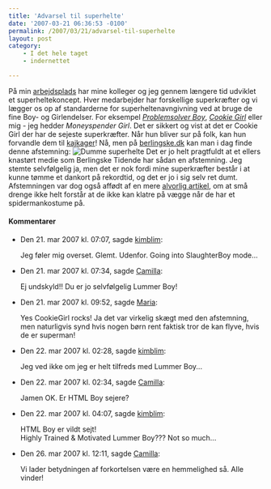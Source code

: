 ```yaml
---
title: 'Advarsel til superhelte'
date: '2007-03-21 06:36:53 -0100'
permalink: /2007/03/21/advarsel-til-superhelte
layout: post
category:
    - I det hele taget
    - indernettet

---
```

På min [arbejdsplads](http://tdc.dk "TDC") har mine kolleger og jeg gennem længere tid udviklet et superheltekoncept. Hver medarbejder har forskellige superkræfter og vi lægger os op af standarderne for superheltenavngivning ved at bruge de fine Boy- og Girlendelser. For eksempel _[Problemsolver Boy](http://kenne.dk)_, _[Cookie Girl](http://ma.ria.dk)_ eller mig - jeg hedder _Moneyspender Girl_. Det er sikkert og vist at det er Cookie Girl der har de sejeste superkræfter. Når hun bliver sur på folk, kan hun forvandle dem til [kajkager](http://www.flickr.com/photos/muffix/308915155)! Nå, men på [berlingske.dk](http://berlingske.dk/) kan man i dag finde denne afstemning: ![Dumme superhelte](http://xoc.dk/wordpress//wp-content/uploads/2007/03/dumsuperhelt.png) Det er jo helt pragtfuldt at et ellers knastørt medie som Berlingske Tidende har sådan en afstemning. Jeg stemte selvfølgelig ja, men det er nok fordi mine superkræfter består i at kunne tømme et dankort på rekordtid, og det er jo i sig selv ret dumt. Afstemningen var dog også affødt af en mere [alvorlig artikel](http://www.berlingske.dk/indland/artikel:aid=875764), om at små drenge ikke helt forstår at de ikke kan klatre på vægge når de har et spidermankostume på.
<div class="vintage-comments">
<h4>Kommentarer </h4>
<ul class="vintage-comments-list"><li>
<p class="comment-meta">Den <time pubdate datetime="2007-03-21T07:07:17+01:00">21. mar 2007 kl.  07:07</time>, sagde <a href="http://kimblim.dk">kimblim</a>:</p>
<p>Jeg føler mig overset. Glemt. Udenfor. Going into SlaughterBoy mode...</p>
</li>

<li>
<p class="comment-meta">Den <time pubdate datetime="2007-03-21T07:34:21+01:00">21. mar 2007 kl.  07:34</time>, sagde <a href="http://">Camilla</a>:</p>
<p>Ej undskyld!! Du er jo selvfølgelig Lummer Boy!</p>
</li>

<li>
<p class="comment-meta">Den <time pubdate datetime="2007-03-21T21:52:12+01:00">21. mar 2007 kl.  09:52</time>, sagde <a href="http://ma.ria.dk">Maria</a>:</p>
<p>Yes CookieGirl rocks! Ja det var virkelig skægt med den afstemning, men naturligvis synd hvis nogen børn rent faktisk tror de kan flyve, hvis de er superman!</p>
</li>

<li>
<p class="comment-meta">Den <time pubdate datetime="2007-03-22T14:28:38+01:00">22. mar 2007 kl.  02:28</time>, sagde <a href="http://kimblim.dk">kimblim</a>:</p>
<p>Jeg ved ikke om jeg er helt tilfreds med Lummer Boy...</p>
</li>

<li>
<p class="comment-meta">Den <time pubdate datetime="2007-03-22T14:34:18+01:00">22. mar 2007 kl.  02:34</time>, sagde <a href="http://">Camilla</a>:</p>
<p>Jamen OK. Er HTML Boy sejere?</p>
</li>

<li>
<p class="comment-meta">Den <time pubdate datetime="2007-03-22T16:07:43+01:00">22. mar 2007 kl.  04:07</time>, sagde <a href="http://kimblim.dk">kimblim</a>:</p>
<p>HTML Boy er vildt sejt!<br />
Highly Trained &amp; Motivated Lummer Boy??? Not so much...</p>
</li>

<li>
<p class="comment-meta">Den <time pubdate datetime="2007-03-26T12:11:25+02:00">26. mar 2007 kl.  12:11</time>, sagde <a href="http://">Camilla</a>:</p>
<p>Vi lader betydningen af forkortelsen være en hemmelighed så. Alle vinder!</p>
</li>
</ul>
</div>
